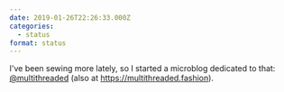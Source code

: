 ```yaml
---
date: 2019-01-26T22:26:33.000Z
categories:
  - status
format: status
---
```

I've been sewing more lately, so I started a microblog dedicated to that: [@multithreaded][1] (also at <https://multithreaded.fashion>).

 [1]: https://micro.blog/multithreaded
